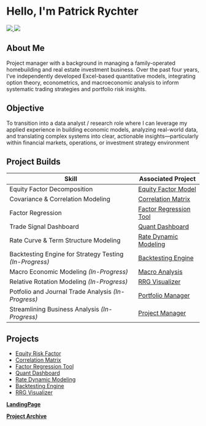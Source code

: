 # Hello, I'm Patrick Rychter 
<p align="left">
  <a href="https://www.linkedin.com/in/patrick-rychter-b86aa3162/">
    <img src="https://img.shields.io/badge/-LinkedIn-0072b1?style=for-the-badge&logo=linkedin&logoColor=white" />
  </a>
  <a href="https://substack.com/@neurotrend">
    <img src="https://img.shields.io/badge/-Substack-orange?style=for-the-badge&logo=substack&logoColor=white" />
  </a>
</p>

## About Me

Project manager with a background in managing a family-operated homebuilding and real estate investment business. Over the past four years, I’ve independently developed Excel-based quantitative models, integrating option theory, econometrics, and macroeconomic analysis to inform systematic trading strategies and portfolio risk insights.

## Objective

To transition into a data analyst / research role where I can leverage my applied experience in building economic models, analyzing real-world data, and translating complex systems into clear, actionable insights—particularly within financial markets, operations, or investment strategy environment

## Project Builds 

| Skill                                         | Associated Project         |
|-----------------------------------------------|----------------------------|
| Equity Factor Decomposition | <a href="https://github.com/PatrickRych/EquityFactor">Equity Factor Model</a>|
| Covariance & Correlation Modeling | <a href="https://github.com/PatrickRych/Covariance-Correlation-Matrix-/tree/main">Correlation Matrix</a>|
| Factor Regression        | <a href="https://github.com/PatrickRych/Factor-Regression-Tool">Factor Regression Tool</a>|
| Trade Signal Dashboard    | <a href="https://github.com/PatrickRych/Quant-Dashboard">Quant Dashboard </a>|
| Rate Curve & Term Structure Modeling                  | <a href="https://github.com/PatrickRych/Rate-Dynamic-Model">Rate Dynamic Modeling </a>|
| Backtesting Engine for Strategy Testing _(In-Progress)_| <a href="https://github.com/PatrickRych/Covariance-Correlation-Matrix-/tree/main">Backtesting Engine </a>|
| Macro Economic Modeling _(In-Progress)_| <a href="https://github.com/PatrickRych/Macro-Factor-Analysis">Macro Analysis </a>|
| Relative Rotation Modeling _(In-Progress)_| <a href="https://github.com/PatrickRych/RRG-Visualizer">RRG Visualizer </a>|
| Potfolio and Journal Trade Analysis _(In-Progress)_| <a href="https://github.com/PatrickRych/Portfolio-Manager">Portfolio Manager </a>|
| Streamlining Business Analysis _(In-Progress)_| <a href="?">Project Manager </a>|


## Projects
- <a href="https://github.com/PatrickRych/EquityFactor">Equity Risk Factor</a>
- <a href="https://github.com/PatrickRych/Covariance-Correlation-Matrix-/tree/main">Correlation Matrix</a>
- <a href="https://github.com/PatrickRych/Factor-Regression-Tool">Factor Regression Tool</a>
- <a href="https://github.com/PatrickRych/Quant-Dashboard">Quant Dashboard </a>
- <a href="https://github.com/PatrickRych/Rate-Dynamic-Model">Rate Dynamic Modeling </a>
- <a href="https://github.com/PatrickRych/Covariance-Correlation-Matrix-/tree/main">Backtesting Engine </a>
- <a href="https://github.com/PatrickRych/Macro-Factor-Analysis">RRG Visualizer </a>

**<a href="https://github.com/PatrickRych/Project/edit/main/README.md">LandingPage </a>**

**<a href="https://github.com/PatrickRych/Portfolio-Manager">Project Archive </a>**
